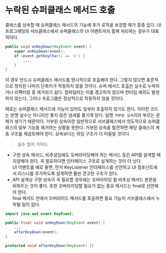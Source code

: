 # 누락된 슈퍼클래스 메서드 호출
클래스를 상속할 때 슈퍼클래스 메서드의 기능에 추가 로직을 보강할 때가 종종 있다.
UI 프로그래밍의 서브클래스에서 슈퍼클래스의 UI 이벤트까지 함께 처리하는 경우가 대표적이다.

```java
public void onKeyDown(KeyEvent event) {
    super.onKeyDown(event);
    if (event.getKeyChar() == 'x') {
        ....
    }
}
```

이 경우 반드시 슈퍼클래스 메서드를 명시적으로 호출해야 한다.
그렇지 않으면 표준적으로 정의된 나머지 단축키가 작동하지 않을 것이다.
슈퍼 메서드 호출은 실수로 누락하거나 리팩터링 중 제거되기 쉽다.
컴파일러는 이를 경고하지 않으며 런타임 예외도 발생하지 않는다.
그러나 프로그램은 정상적으로 작동하지 않을 것이다.

때로는 슈퍼클래스 메서드에 기능이 있어도 일부러 호출하지 않기도 한다.
이러한 코드는 분명 실수는 아니지만 좋지 않은 냄새를 풍기게 된다.
일명 `거부된 상속`이라 부르는 문제가 생기기 때문이다.
거부된 상속이란 일반적으로 서브클래스에서 의도적으로 슈퍼클래스의 일부 기능을 제거하는 상황을 뜻한다.
거부된 상속을 발견하면 해당 클래스의 계층 구조를 재검토해야 한다.
상속보다는 위임 구조가 더 어울릴 것이다.

> 실수 방지 가이드

* 구현 상속 메서드, 비추상임에도 오버라이딩해야 하는 메서드 등은 API를 설계할 때 지양해야 한다. 꼭 필요하다면 인터페이스 구조로 설계하는 것이 더 낫다.       
UI 이벤트를 예로 들면, 먼저 KeyListener 인터페이스를 선언하고 UI 컴포넌트에서 리스너를 추가하도록 설계하면 훨씬 견고한 구조가 된다.
* API 설계상 구현 상속이 꼭 필요할 경우에는 오버라이딩 될 비추상 메서드 본문을 비워두는 것이 좋다. 또한 오버라이딩할 필요가 없는 중요 메서드는 final로 선언해야 한다.    
final 메서드 안에서 오버라이드 메서드를 호출하면 중요 기능이 서브클래스에서 누락될 일이 없다.

```java
import java.awt.event.KeyEvent;

public final void onKeyDown(KeyEvent event) {
    ...
    afterKeyDown(event);
}

protected void afterKeyDown(KeyEvent) {}
```